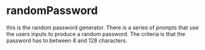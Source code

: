 # randomPassword

this is the random password generator. There is a series of prompts that use the users inputs to produce a random password. The criteria is that the password has to between 8 and 128 characters. 